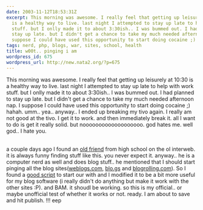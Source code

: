```yaml
---
date: 2003-11-12T18:53:31Z
excerpt: This morning was awesome. I really feel that getting up leisurely at 10:30
  is a healthy way to live. last night I attempted to stay up late to help with work
  stuff. but I onlly made it to about 3:30ish.. I was bummed out. I had planned to
  stay up late. but I didn't get a chance to take my much needed afternoon nap. I
  suppose I could have used this opportunity to start doing cocaine ;) hahah. umm...
tags: nerd, php, blogs, war, sites, school, health
title: w00t.. pinging i am
wordpress_id: 675
wordpress_url: http://new.nata2.org/?p=675
---
```


This morning was awesome. I really feel that getting up leisurely at 10:30 is a healthy way to live. last night I attempted to stay up late to help with work stuff. but I onlly made it to about 3:30ish.. I was bummed out. I had planned to stay up late. but I didn't get a chance to take my much needed afternoon nap. I suppose I could have used this opportunity to start doing cocaine ;) hahah. umm.. yea.. anyway.. I ended up breaking my tivo again. I really am not good at the tivo. I get it to work. and then immediately break it. all I want to do is get it really solid. but nooooooooooooooooooo. god hates me. well god.. I hate you.<br/><br/>

a couple days ago I found an <a href="http://alucinari.cc/">old friend</a> from high school on the ol interweb. it is always funny finding stuff like this. you never expect it. anyway.. he is a computer nerd as well and does blog stuff.. he mentioned that I should start pinging all the blog sites(<a href="http://www.weblogs.com">weblogs.com</a>, <a href="http://blo.gs">blo.gs</a> and <a href="http://blogrolling.com/">blogrolling.com</a>). So I found a <a href="http://www.yaysoft.com/pingweblogs.php">good script</a> to start our with and I modified it to be a bit more useful for my blog software (i really didn't do anything but make it work with the other sites :P). and BAM. it shoudl be working. so this is my official.. or maybe unofficial test of whether it works or not. ready. I am about to save and hit publish. !!! eep
